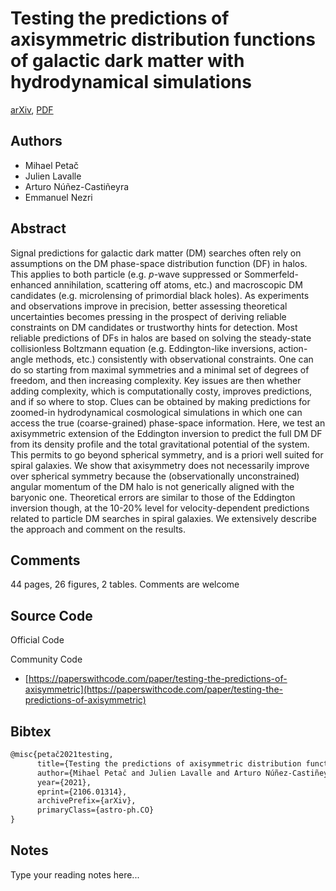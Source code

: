 
# Testing the predictions of axisymmetric distribution functions of galactic dark matter with hydrodynamical simulations

[arXiv](https://arxiv.org/abs/2106.01314), [PDF](https://arxiv.org/pdf/2106.01314.pdf)

## Authors

- Mihael Petač
- Julien Lavalle
- Arturo Núñez-Castiñeyra
- Emmanuel Nezri

## Abstract

Signal predictions for galactic dark matter (DM) searches often rely on assumptions on the DM phase-space distribution function (DF) in halos. This applies to both particle (e.g. $p$-wave suppressed or Sommerfeld-enhanced annihilation, scattering off atoms, etc.) and macroscopic DM candidates (e.g. microlensing of primordial black holes). As experiments and observations improve in precision, better assessing theoretical uncertainties becomes pressing in the prospect of deriving reliable constraints on DM candidates or trustworthy hints for detection. Most reliable predictions of DFs in halos are based on solving the steady-state collisionless Boltzmann equation (e.g. Eddington-like inversions, action-angle methods, etc.) consistently with observational constraints. One can do so starting from maximal symmetries and a minimal set of degrees of freedom, and then increasing complexity. Key issues are then whether adding complexity, which is computationally costy, improves predictions, and if so where to stop. Clues can be obtained by making predictions for zoomed-in hydrodynamical cosmological simulations in which one can access the true (coarse-grained) phase-space information. Here, we test an axisymmetric extension of the Eddington inversion to predict the full DM DF from its density profile and the total gravitational potential of the system. This permits to go beyond spherical symmetry, and is a priori well suited for spiral galaxies. We show that axisymmetry does not necessarily improve over spherical symmetry because the (observationally unconstrained) angular momentum of the DM halo is not generically aligned with the baryonic one. Theoretical errors are similar to those of the Eddington inversion though, at the 10-20% level for velocity-dependent predictions related to particle DM searches in spiral galaxies. We extensively describe the approach and comment on the results.

## Comments

44 pages, 26 figures, 2 tables. Comments are welcome

## Source Code

Official Code



Community Code

- [https://paperswithcode.com/paper/testing-the-predictions-of-axisymmetric](https://paperswithcode.com/paper/testing-the-predictions-of-axisymmetric)

## Bibtex

```tex
@misc{petač2021testing,
      title={Testing the predictions of axisymmetric distribution functions of galactic dark matter with hydrodynamical simulations}, 
      author={Mihael Petač and Julien Lavalle and Arturo Núñez-Castiñeyra and Emmanuel Nezri},
      year={2021},
      eprint={2106.01314},
      archivePrefix={arXiv},
      primaryClass={astro-ph.CO}
}
```

## Notes

Type your reading notes here...

